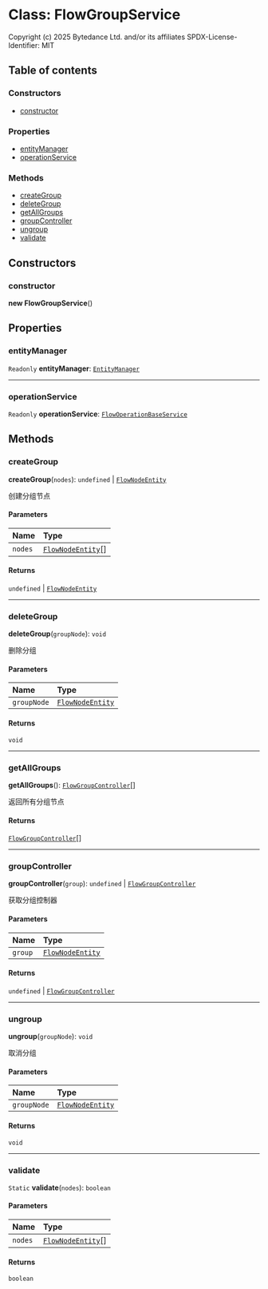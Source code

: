 # Class: FlowGroupService

Copyright (c) 2025 Bytedance Ltd. and/or its affiliates
SPDX-License-Identifier: MIT

## Table of contents

### Constructors

* [constructor](/en/auto-docs/fixed-layout-editor/classes/FlowGroupService.md#constructor)

### Properties

* [entityManager](/en/auto-docs/fixed-layout-editor/classes/FlowGroupService.md#entitymanager)
* [operationService](/en/auto-docs/fixed-layout-editor/classes/FlowGroupService.md#operationservice)

### Methods

* [createGroup](/en/auto-docs/fixed-layout-editor/classes/FlowGroupService.md#creategroup)
* [deleteGroup](/en/auto-docs/fixed-layout-editor/classes/FlowGroupService.md#deletegroup)
* [getAllGroups](/en/auto-docs/fixed-layout-editor/classes/FlowGroupService.md#getallgroups)
* [groupController](/en/auto-docs/fixed-layout-editor/classes/FlowGroupService.md#groupcontroller)
* [ungroup](/en/auto-docs/fixed-layout-editor/classes/FlowGroupService.md#ungroup)
* [validate](/en/auto-docs/fixed-layout-editor/classes/FlowGroupService.md#validate)

## Constructors

### constructor

**new FlowGroupService**()

## Properties

### entityManager

`Readonly` **entityManager**: [`EntityManager`](/en/auto-docs/fixed-layout-editor/classes/EntityManager.md)

***

### operationService

`Readonly` **operationService**: [`FlowOperationBaseService`](/en/auto-docs/fixed-layout-editor/variables/FlowOperationBaseService-1.md)

## Methods

### createGroup

**createGroup**(`nodes`): `undefined` | [`FlowNodeEntity`](/en/auto-docs/fixed-layout-editor/classes/FlowNodeEntity-1.md)

创建分组节点

#### Parameters

| Name | Type |
| :------ | :------ |
| `nodes` | [`FlowNodeEntity`](/en/auto-docs/fixed-layout-editor/classes/FlowNodeEntity-1.md)\[] |

#### Returns

`undefined` | [`FlowNodeEntity`](/en/auto-docs/fixed-layout-editor/classes/FlowNodeEntity-1.md)

***

### deleteGroup

**deleteGroup**(`groupNode`): `void`

删除分组

#### Parameters

| Name | Type |
| :------ | :------ |
| `groupNode` | [`FlowNodeEntity`](/en/auto-docs/fixed-layout-editor/classes/FlowNodeEntity-1.md) |

#### Returns

`void`

***

### getAllGroups

**getAllGroups**(): [`FlowGroupController`](/en/auto-docs/fixed-layout-editor/classes/FlowGroupController.md)\[]

返回所有分组节点

#### Returns

[`FlowGroupController`](/en/auto-docs/fixed-layout-editor/classes/FlowGroupController.md)\[]

***

### groupController

**groupController**(`group`): `undefined` | [`FlowGroupController`](/en/auto-docs/fixed-layout-editor/classes/FlowGroupController.md)

获取分组控制器

#### Parameters

| Name | Type |
| :------ | :------ |
| `group` | [`FlowNodeEntity`](/en/auto-docs/fixed-layout-editor/classes/FlowNodeEntity-1.md) |

#### Returns

`undefined` | [`FlowGroupController`](/en/auto-docs/fixed-layout-editor/classes/FlowGroupController.md)

***

### ungroup

**ungroup**(`groupNode`): `void`

取消分组

#### Parameters

| Name | Type |
| :------ | :------ |
| `groupNode` | [`FlowNodeEntity`](/en/auto-docs/fixed-layout-editor/classes/FlowNodeEntity-1.md) |

#### Returns

`void`

***

### validate

`Static` **validate**(`nodes`): `boolean`

#### Parameters

| Name | Type |
| :------ | :------ |
| `nodes` | [`FlowNodeEntity`](/en/auto-docs/fixed-layout-editor/classes/FlowNodeEntity-1.md)\[] |

#### Returns

`boolean`
